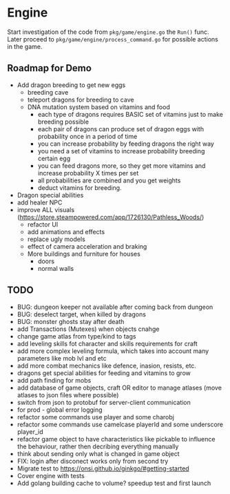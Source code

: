 # Engine

Start investigation of the code from `pkg/game/engine.go` the `Run()` func.
Later proceed to `pkg/game/engine/process_command.go` for possible actions in the game.

## Roadmap for Demo
- Add dragon breeding to get new eggs
  - breeding cave
  - teleport dragons for breeding to cave
  - DNA mutation system based on vitamins and food
    - each type of dragons requires BASIC set of vitamins just to make breeding possible
    - each pair of dragons can produce set of dragon eggs with probability once in a period of time
    - you can increase probability by feeding dragons the right way
    - you need a set of vitamins to increase probability breeding certain egg
    - you can feed dragons more, so they get more vitamins and increase probability X times per set
    - all probabilities are combined and you get weights
    - deduct vitamins for breeding.
- Dragon special abilities
- add healer NPC
- improve ALL visuals (https://store.steampowered.com/app/1726130/Pathless_Woods/)
  - refactor UI
  - add animations and effects
  - replace ugly models
  - effect of camera acceleration and braking
  - More buildings and furniture for houses
    - doors
    - normal walls

## TODO
- BUG: dungeon keeper not available after coming back from dungeon
- BUG: deselect target, when killed by dragons
- BUG: monster ghosts stay after death
- add Transactions (Mutexes) when objects cnahge
- change game atlas from type/kind to tags
- add leveling skills fot character and skills requirements for craft
- add more complex leveling formula, which takes into account many parameters like mob lvl and etc
- add more combat mechanics like defence, inasion, resists, etc.
- dragons get special abilities for feeding and vitamins to grow
- add path finding for mobs
- add database of game objects, craft OR editor to manage atlases (move atlases to json files where possible)
- switch from json to protobuf for server-client communication
- for prod - global error logging
- refactor some commands use player and some charobj
- refactor some commands use camelcase playerId and some underscore player_id
- refactor game object to have characteristics like pickable to influence the behaviour, rather then decribing everything manually
- think about sending only what is changed in game object
- FIX: login after disconect works only from second try
- Migrate test to https://onsi.github.io/ginkgo/#getting-started
- Cover engine with tests
- Add golang building cache to volume? speedup test and first launch
